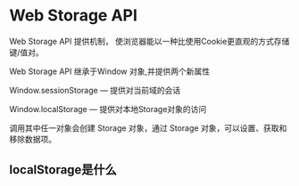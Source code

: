 # Web Storage API
Web Storage API 提供机制， 使浏览器能以一种比使用Cookie更直观的方式存储键/值对。


Web Storage API 继承于Window 对象,并提供两个新属性  

Window.sessionStorage — 提供对当前域的会话

Window.localStorage — 提供对本地Storage对象的访问


调用其中任一对象会创建 Storage 对象，通过 Storage 对象，可以设置、获取和移除数据项。

## localStorage是什么

